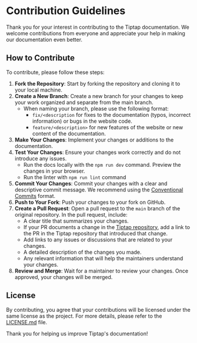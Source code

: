 # Contribution Guidelines

Thank you for your interest in contributing to the Tiptap documentation. We welcome contributions from everyone and appreciate your help in making our documentation even better.

## How to Contribute

To contribute, please follow these steps:

1. **Fork the Repository**: Start by forking the repository and cloning it to your local machine.
2. **Create a New Branch**: Create a new branch for your changes to keep your work organized and separate from the main branch.
   - When naming your branch, please use the following format:
     - `fix/<description` for fixes to the documentation (typos, incorrect information) or bugs in the website code.
     - `feature/<description>` for new features of the website or new content of the documentation.
3. **Make Your Changes**: Implement your changes or additions to the documentation.
4. **Test Your Changes**: Ensure your changes work correctly and do not introduce any issues.
   - Run the docs locally with the `npm run dev` command. Preview the changes in your browser.
   - Run the linter with `npm run lint` command
5. **Commit Your Changes**: Commit your changes with a clear and descriptive commit message. We recommend using the [Conventional Commits](https://www.conventionalcommits.org/en/v1.0.0/) format.
6. **Push to Your Fork**: Push your changes to your fork on GitHub.
7. **Create a Pull Request**: Open a pull request to the `main` branch of the original repository. In the pull request, include:
   - A clear title that summarizes your changes.
   - If your PR documents a change in the [Tiptap repository](https://github.com/ueberdosis/tiptap), add a link to the PR in the Tiptap repository that introduced that change.
   - Add links to any issues or discussions that are related to your changes.
   - A detailed description of the changes you made.
   - Any relevant information that will help the maintainers understand your changes.
8. **Review and Merge**: Wait for a maintainer to review your changes. Once approved, your changes will be merged.

## License

By contributing, you agree that your contributions will be licensed under the same license as the project. For more details, please refer to the [LICENSE.md](LICENSE) file.

Thank you for helping us improve Tiptap's documentation!
